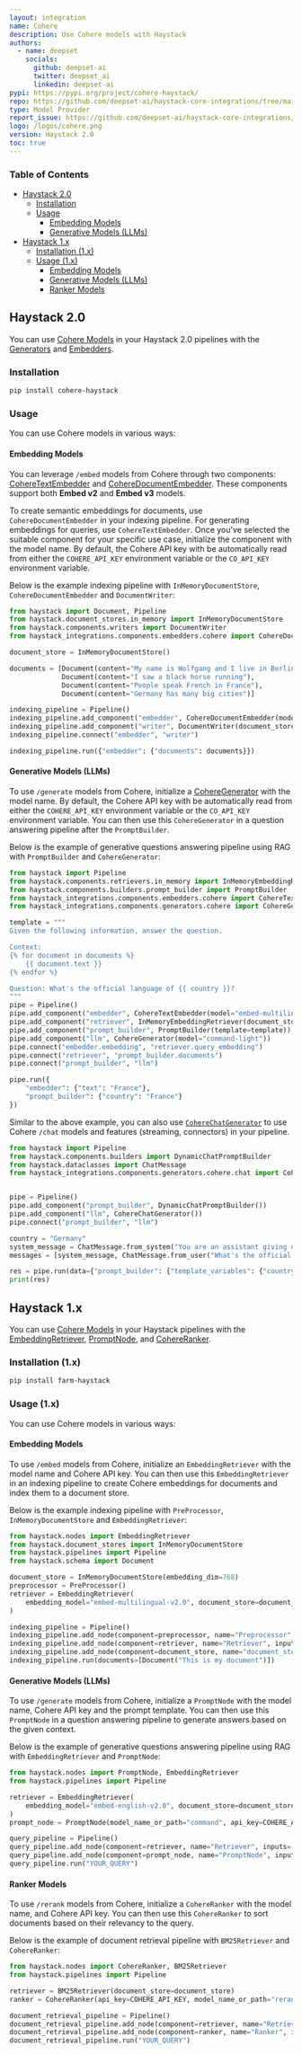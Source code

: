 ```yaml
---
layout: integration
name: Cohere
description: Use Cohere models with Haystack
authors:
  - name: deepset
    socials:
      github: deepset-ai
      twitter: deepset_ai
      linkedin: deepset-ai
pypi: https://pypi.org/project/cohere-haystack/
repo: https://github.com/deepset-ai/haystack-core-integrations/tree/main/integrations/cohere
type: Model Provider
report_issue: https://github.com/deepset-ai/haystack-core-integrations/issues
logo: /logos/cohere.png
version: Haystack 2.0
toc: true
---
```


### **Table of Contents**

- [Haystack 2.0](#haystack-20)
  - [Installation](#installation)
  - [Usage](#usage)
    - [Embedding Models](#embedding-models)
    - [Generative Models (LLMs)](#generative-models-llms)
- [Haystack 1.x](#haystack-1x)
  - [Installation (1.x)](#installation-1x)
  - [Usage (1.x)](#usage-1x)
    - [Embedding Models](#embedding-models-1)
    - [Generative Models (LLMs)](#generative-models-llms-1)
    - [Ranker Models](#ranker-models)

## Haystack 2.0

You can use [Cohere Models](https://cohere.com/) in your Haystack 2.0 pipelines with the [Generators](https://docs.haystack.deepset.ai/v2.0/docs/generators) and [Embedders](https://docs.haystack.deepset.ai/v2.0/docs/embedders).

### Installation

```bash
pip install cohere-haystack
```

### Usage

You can use Cohere models in various ways:

#### Embedding Models

You can leverage `/embed` models from Cohere through two components: [CohereTextEmbedder](https://docs.haystack.deepset.ai/v2.0/docs/coheretextembedder) and [CohereDocumentEmbedder](https://docs.haystack.deepset.ai/v2.0/docs/coheredocumentembedder). These components support both **Embed v2** and **Embed v3** models.

To create semantic embeddings for documents, use `CohereDocumentEmbedder` in your indexing pipeline. For generating embeddings for queries, use `CohereTextEmbedder`. Once you've selected the suitable component for your specific use case, initialize the component with the model name. By default, the Cohere API key with be automatically read from either the `COHERE_API_KEY` environment variable or the `CO_API_KEY` environment variable.

Below is the example indexing pipeline with `InMemoryDocumentStore`, `CohereDocumentEmbedder` and `DocumentWriter`:

```python
from haystack import Document, Pipeline
from haystack.document_stores.in_memory import InMemoryDocumentStore
from haystack.components.writers import DocumentWriter
from haystack_integrations.components.embedders.cohere import CohereDocumentEmbedder

document_store = InMemoryDocumentStore()

documents = [Document(content="My name is Wolfgang and I live in Berlin"),
             Document(content="I saw a black horse running"),
             Document(content="People speak French in France"),
             Document(content="Germany has many big cities")]

indexing_pipeline = Pipeline()
indexing_pipeline.add_component("embedder", CohereDocumentEmbedder(model="embed-multilingual-v3.0", input_type="search_document"))
indexing_pipeline.add_component("writer", DocumentWriter(document_store=document_store))
indexing_pipeline.connect("embedder", "writer")

indexing_pipeline.run({"embedder": {"documents": documents}})
```

#### Generative Models (LLMs)

To use `/generate` models from Cohere, initialize a [CohereGenerator](https://docs.haystack.deepset.ai/v2.0/docs/coheregenerator) with the model name. By default, the Cohere API key with be automatically read from either the `COHERE_API_KEY` environment variable or the `CO_API_KEY` environment variable. You can then use this `CohereGenerator` in a question answering pipeline after the `PromptBuilder`.

Below is the example of generative questions answering pipeline using RAG with `PromptBuilder` and `CohereGenerator`:

```python
from haystack import Pipeline
from haystack.components.retrievers.in_memory import InMemoryEmbeddingRetriever
from haystack.components.builders.prompt_builder import PromptBuilder
from haystack_integrations.components.embedders.cohere import CohereTextEmbedder
from haystack_integrations.components.generators.cohere import CohereGenerator

template = """
Given the following information, answer the question.

Context:
{% for document in documents %}
    {{ document.text }}
{% endfor %}

Question: What's the official language of {{ country }}?
"""
pipe = Pipeline()
pipe.add_component("embedder", CohereTextEmbedder(model="embed-multilingual-v3.0"))
pipe.add_component("retriever", InMemoryEmbeddingRetriever(document_store=document_store))
pipe.add_component("prompt_builder", PromptBuilder(template=template))
pipe.add_component("llm", CohereGenerator(model="command-light"))
pipe.connect("embedder.embedding", "retriever.query_embedding")
pipe.connect("retriever", "prompt_builder.documents")
pipe.connect("prompt_builder", "llm")

pipe.run({
    "embedder": {"text": "France"},
    "prompt_builder": {"country": "France"}
})
```

Similar to the above example, you can also use [`CohereChatGenerator`](https://docs.haystack.deepset.ai/v2.0/docs/coherechatgenerator) to use Cohere `/chat` models and features (streaming, connectors) in your pipeline.

```python
from haystack import Pipeline
from haystack.components.builders import DynamicChatPromptBuilder
from haystack.dataclasses import ChatMessage
from haystack_integrations.components.generators.cohere.chat import CohereChatGenerator


pipe = Pipeline()
pipe.add_component("prompt_builder", DynamicChatPromptBuilder())
pipe.add_component("llm", CohereChatGenerator())
pipe.connect("prompt_builder", "llm")

country = "Germany"
system_message = ChatMessage.from_system("You are an assistant giving out valuable information to language learners.")
messages = [system_message, ChatMessage.from_user("What's the official language of {{ country }}?")]

res = pipe.run(data={"prompt_builder": {"template_variables": {"country": "Germany"}, "prompt_source": messages}})
print(res)
```

## Haystack 1.x

You can use [Cohere Models](https://cohere.com/) in your Haystack pipelines with the [EmbeddingRetriever](https://docs.haystack.deepset.ai/docs/retriever#embedding-retrieval-recommended), [PromptNode](https://docs.haystack.deepset.ai/docs/prompt_node), and [CohereRanker](https://docs.haystack.deepset.ai/docs/ranker#cohereranker).

### Installation (1.x)

```bash
pip install farm-haystack
```

### Usage (1.x)

You can use Cohere models in various ways:

#### Embedding Models

To use `/embed` models from Cohere, initialize an `EmbeddingRetriever` with the model name and Cohere API key. You can then use this `EmbeddingRetriever` in an indexing pipeline to create Cohere embeddings for documents and index them to a document store.

Below is the example indexing pipeline with `PreProcessor`, `InMemoryDocumentStore` and `EmbeddingRetriever`:

```python
from haystack.nodes import EmbeddingRetriever
from haystack.document_stores import InMemoryDocumentStore
from haystack.pipelines import Pipeline
from haystack.schema import Document

document_store = InMemoryDocumentStore(embedding_dim=768)
preprocessor = PreProcessor()
retriever = EmbeddingRetriever(
    embedding_model="embed-multilingual-v2.0", document_store=document_store, api_key=COHERE_API_KEY
)

indexing_pipeline = Pipeline()
indexing_pipeline.add_node(component=preprocessor, name="Preprocessor", inputs=["File"])
indexing_pipeline.add_node(component=retriever, name="Retriever", inputs=["Preprocessor"])
indexing_pipeline.add_node(component=document_store, name="document_store", inputs=["Retriever"])
indexing_pipeline.run(documents=[Document("This is my document")])
```

#### Generative Models (LLMs)

To use `/generate` models from Cohere, initialize a `PromptNode` with the model name, Cohere API key and the prompt template. You can then use this `PromptNode` in a question answering pipeline to generate answers based on the given context.

Below is the example of generative questions answering pipeline using RAG with `EmbeddingRetriever` and `PromptNode`:

```python
from haystack.nodes import PromptNode, EmbeddingRetriever
from haystack.pipelines import Pipeline

retriever = EmbeddingRetriever(
    embedding_model="embed-english-v2.0", document_store=document_store, api_key=COHERE_API_KEY
)
prompt_node = PromptNode(model_name_or_path="command", api_key=COHERE_API_KEY, default_prompt_template="deepset/question-answering")

query_pipeline = Pipeline()
query_pipeline.add_node(component=retriever, name="Retriever", inputs=["Query"])
query_pipeline.add_node(component=prompt_node, name="PromptNode", inputs=["Retriever"])
query_pipeline.run("YOUR_QUERY")
```

#### Ranker Models

To use `/rerank` models from Cohere, initialize a `CohereRanker` with the model name, and Cohere API key. You can then use this `CohereRanker` to sort documents based on their relevancy to the query.

Below is the example of document retrieval pipeline with `BM25Retriever` and `CohereRanker`:

```python
from haystack.nodes import CohereRanker, BM25Retriever
from haystack.pipelines import Pipeline

retriever = BM25Retriever(document_store=document_store)
ranker = CohereRanker(api_key=COHERE_API_KEY, model_name_or_path="rerank-english-v2.0")

document_retrieval_pipeline = Pipeline()
document_retrieval_pipeline.add_node(component=retriever, name="Retriever", inputs=["Query"])
document_retrieval_pipeline.add_node(component=ranker, name="Ranker", inputs=["Retriever"])
document_retrieval_pipeline.run("YOUR_QUERY")
```
